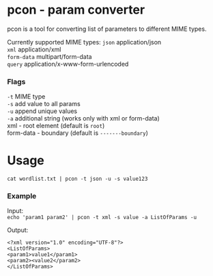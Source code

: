 # pcon - param converter
pcon is a tool for converting list of parameters to different MIME types.

Currently supported MIME types:
`json`      application/json  
`xml`       application/xml  
`form-data` multipart/form-data  
`query`     application/x-www-form-urlencoded  


### Flags

`-t` MIME type  
`-s` add value to all params  
`-u` append unique values  
`-a` additional string (works only with xml or form-data)  
    xml - root element (default is `root`)  
    form-data - boundary (default is `-------boundary`)  


# Usage
`cat wordlist.txt | pcon -t json -u -s value123`

### Example

Input:  
`echo 'param1 param2' | pcon -t xml -s value -a ListOfParams -u`

Output:  
```
<?xml version="1.0" encoding="UTF-8"?>
<ListOfParams>
<param1>value1</param1>
<param2><value2</param2>
</ListOfParams>
```
